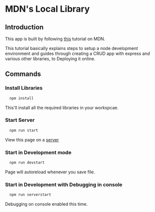 # MDN's Local Library

## Introduction

This app is built by following [this](https://developer.mozilla.org/en-US/docs/Learn/Server-side/Express_Nodejs/Tutorial_local_library_website) tutorial on MDN.

This tutorial basically explains steps to setup a node development environment and guides through creating a CRUD app with express and various other libraries, to Deploying it online.

## Commands

### Install Libraries

```js
  npm install
```

This'll install all the required libraries in your workspcae.

### Start Server

```js
  npm run start
```

View this page on a [server](http://localhost:3000/)

### Start in Development mode

```js
  npm run devstart
```

Page will autoreload whenever you save file.

### Start in Development with Debugging in console

```js
  npm run serverstart
```

Debugging on console enabled this time.
